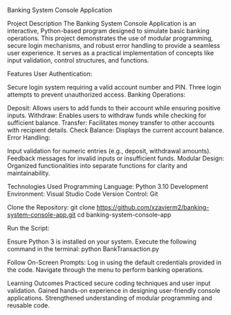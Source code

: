 Banking System Console Application

Project Description
The Banking System Console Application is an interactive, Python-based program designed to simulate basic banking operations. 
This project demonstrates the use of modular programming, secure login mechanisms, and robust error handling to provide a seamless user experience. 
It serves as a practical implementation of concepts like input validation, control structures, and functions.

Features
User Authentication:

Secure login system requiring a valid account number and PIN.
Three login attempts to prevent unauthorized access.
Banking Operations:

Deposit: Allows users to add funds to their account while ensuring positive inputs.
Withdraw: Enables users to withdraw funds while checking for sufficient balance.
Transfer: Facilitates money transfer to other accounts with recipient details.
Check Balance: Displays the current account balance.
Error Handling:

Input validation for numeric entries (e.g., deposit, withdrawal amounts).
Feedback messages for invalid inputs or insufficient funds.
Modular Design: Organized functionalities into separate functions for clarity and maintainability.

Technologies Used
Programming Language: Python 3.10
Development Environment: Visual Studio Code
Version Control: Git

Clone the Repository: 
git clone https://github.com/xzavierm2/banking-system-console-app.git
cd banking-system-console-app

Run the Script:

Ensure Python 3 is installed on your system.
Execute the following command in the terminal:
python BankTransaction.py

Follow On-Screen Prompts:
Log in using the default credentials provided in the code.
Navigate through the menu to perform banking operations.

Learning Outcomes
Practiced secure coding techniques and user input validation.
Gained hands-on experience in designing user-friendly console applications.
Strengthened understanding of modular programming and reusable code.

